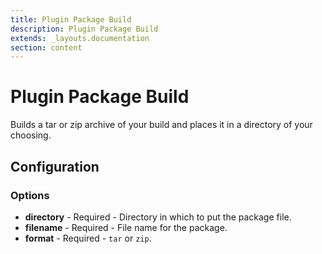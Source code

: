 ```yaml
---
title: Plugin Package Build
description: Plugin Package Build
extends: _layouts.documentation
section: content
---
```


Plugin Package Build
====================

Builds a tar or zip archive of your build and places it in a directory of your choosing.

Configuration
-------------

### Options

* **directory** - Required - Directory in which to put the package file.
* **filename** - Required - File name for the package.
* **format** - Required - `tar` or `zip`.

